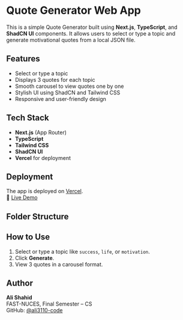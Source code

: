 # Quote Generator Web App

This is a simple Quote Generator built using **Next.js**, **TypeScript**, and **ShadCN UI** components. It allows users to select or type a topic and generate motivational quotes from a local JSON file.

## Features

- Select or type a topic
- Displays 3 quotes for each topic
- Smooth carousel to view quotes one by one
- Stylish UI using ShadCN and Tailwind CSS
- Responsive and user-friendly design

## Tech Stack

- **Next.js** (App Router)
- **TypeScript**
- **Tailwind CSS**
- **ShadCN UI**
- **Vercel** for deployment

## Deployment

The app is deployed on [Vercel](https://vercel.com/).  
🔗 [Live Demo](https://quote-generator-nexium.vercel.app/)

## Folder Structure

## How to Use

1. Select or type a topic like `success`, `life`, or `motivation`.
2. Click **Generate**.
3. View 3 quotes in a carousel format.

## Author

**Ali Shahid**  
FAST-NUCES, Final Semester – CS  
GitHub: [@ali3110-code](https://github.com/ali3110-code)
